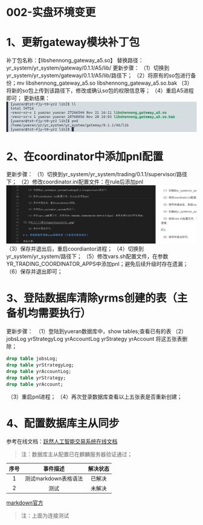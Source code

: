 # 002-实盘环境变更

# 1、更新gateway模块补丁包

补丁包名称：【libshennong_gateway_a5.so】
替换路径：yr_system/yr_system/gateway/0.1.1/A5/lib/ 
更新步骤：
​	（1）切换到yr_system/yr_system/gateway/0.1.1/A5/lib/路径下；
​	（2）将原有的so包进行备份；mv libshennong_gateway_a5.so libshennong_gateway_a5.so.bak
​	（3）将新的so包上传到该路径下，修改或确认so包的权限信息等；
​	（4）重启A5进程即可；
更新结果：
![图片](assets/1..png)


# 2、在coordinator中添加pnl配置

更新步骤：
​	（1）切换到yr_system/yr_system/trading/0.1.1/supervisor/路径下；
​	（2）修改coordinator.ini配置文件：在rule后添加pnl
![图片](assets/image-1.png)
​	（3）保存并退出后，重启coordiantor进程；
​	（4）切换到yr_system/yr_system/路径下；
​	（5）修改vars.sh配置文件，在参数YR_TRADING_COORDINATOR_APPS中添加pnl；避免后续升级时存在遗漏；
​	（6）保存并退出即可；

# 3、登陆数据库清除yrms创建的表（主备机均需要执行）

更新步骤：
​	（1）登陆到yueran数据库中，show tables;查看已有的表
​	（2）jobsLog yrStrategyLog  yrAccountLog  yrStrategy  yrAccount 将这五张表删除；

```sql
drop table jobsLog;
drop table yrStrategyLog;
drop table yrAccountLog;
drop table yrStrategy;
drop table yrAccount;
```

​	（3）重启pnl进程；
​	（4）再次登录数据库查看以上五张表是否重新创建；

# 4、配置数据库主从同步

参考在线文档：[跃然人工智能交易系统在线文档](https://docs.qq.com/doc/DSUtTSEJ6SlB4TVlE)

> 注：数据库主从配置已在麒麟服务器验证通过；

|序号|事件描述|解决状态|
|:---:|:---:|:---:|
|1|测试markdown表格语法  |已解决|
|2|测试                  |未解决|



[markdown官方](https://markdown.com.cn/extended-syntax/heading-ids.html#heading-ids)
>注：上面为连接测试

